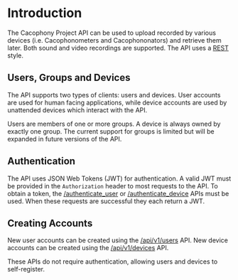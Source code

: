 # Introduction

The Cacophony Project API can be used to upload recorded by various devices
(i.e. Cacophonometers and Cacophononators) and retrieve them later. Both sound
and video recordings are supported. The API uses a
[REST](https://en.wikipedia.org/wiki/Representational_state_transfer) style.

## Users, Groups and Devices

The API supports two types of clients: users and devices. User accounts are
used for human facing applications, while device accounts are used by
unattended devices which interact with the API.

Users are members of one or more groups. A device is always owned by exactly
one group. The current support for groups is limited but will be expanded in
future versions of the API.

## Authentication

The API uses JSON Web Tokens (JWT) for authentication. A valid JWT must be
provided in the `Authorization` header to most requests to the API. To obtain a
token, the [/authenticate_user](#api-Authentication-AuthenticateUser) or 
[/authenticate_device](#api-Authentication-AuthenticateDevice) APIs must be
used. When these requests are successful they each return a JWT.

## Creating Accounts

New user accounts can be created using the
[/api/v1/users](#api-User-RegisterUser) API. New device accounts can be created
using the [/api/v1/devices](#api-Device-RegisterDevice) API.

These APIs do not require authentication, allowing users and devices to
self-register.
